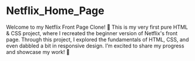 # Netflix_Home_Page
Welcome to my Netflix Front Page Clone! 🚀 This is my very first pure HTML &amp; CSS project, where I recreated the beginner version of Netflix's front page. Through this project, I explored the fundamentals of HTML, CSS, and even dabbled a bit in responsive design. I’m excited to share my progress and showcase my work! 🎉
